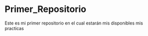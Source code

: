 # Primer_Repositorio
Este es mi primer repositorio en el cual estarán mis disponibles mis practicas

